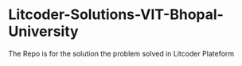 # Litcoder-Solutions-VIT-Bhopal-University
The Repo is for the solution the problem solved in Litcoder Plateform
